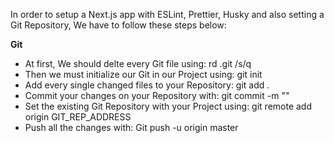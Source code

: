 In order to setup a <italic>Next.js</italic> app with <italic>ESLint</italic>, <italic>Prettier</italic>, <italic>Husky</italic> and also setting a <italic>Git</italic> Repository, We have to follow these steps below:

<strong>Git</strong>

- At first, We should delte every Git file using: rd .git /s/q
- Then we must initialize our Git in our Project using: git init
- Add every single changed files to your Repository: git add .
- Commit your changes on your Repository with: git commit -m ""
- Set the existing Git Repository with your Project using: git remote add origin GIT_REP_ADDRESS
- Push all the changes with: Git push -u origin master

